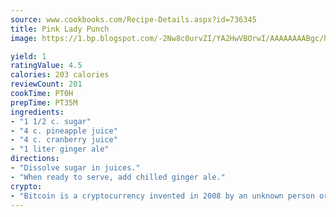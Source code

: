 ```yaml
---
source: www.cookbooks.com/Recipe-Details.aspx?id=736345
title: Pink Lady Punch
image: https://1.bp.blogspot.com/-2Nw8c0urvZI/YA2HwVBOrwI/AAAAAAAABgc/hcoCuYbLRGghREWYfHLERS8jzKEXzVPXwCLcBGAsYHQ/s154/14.png

yield: 1
ratingValue: 4.5
calories: 203 calories
reviewCount: 201
cookTime: PT0H
prepTime: PT35M
ingredients:
- "1 1/2 c. sugar"
- "4 c. pineapple juice"
- "4 c. cranberry juice"
- "1 liter ginger ale"
directions:
- "Dissolve sugar in juices."
- "When ready to serve, add chilled ginger ale."
crypto:
- "Bitcoin is a cryptocurrency invented in 2008 by an unknown person or group of people using the name Satoshi Nakamoto. The currency began use in 2009 when its implementation was released as open-source software. Bitcoin is a decentralized digital currency, without a central bank or single administrator that can be sent from user to user on the peer-to-peer bitcoin network without the need for intermediaries. Transactions are verified by network nodes through cryptography and recorded in a public distributed ledger called a blockchain. Bitcoins are created as a reward for a process known as mining. They can be exchanged for other currencies, products, and services. Research produced by the University of Cambridge estimated that in 2017, there were 2.9 to 5.8 million unique users using a cryptocurrency wallet, most of them using bitcoin."
---
```

